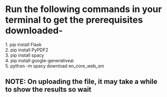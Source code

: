 <h1>Run the following commands in your terminal to get the prerequisites downloaded-</h1>
1. pip install Flask
<br>
2. pip install PyPDF2
<br>
3. pip install spacy
<br>
4. pip install google-generativeai
<br>
5. python -m spacy download en_core_web_sm
<br>
<h2>NOTE: On uploading the file, it may take a while to show the results so wait</h2>
